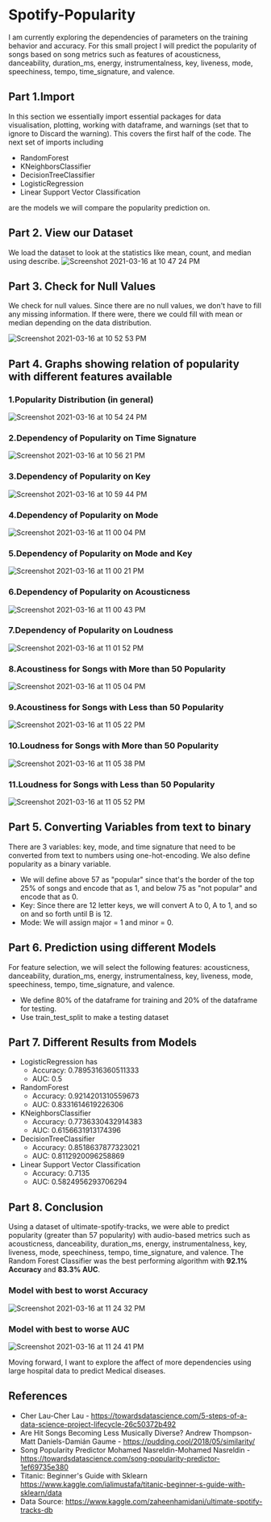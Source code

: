 # Spotify-Popularity
I am currently exploring the dependencies of parameters on the training behavior and accuracy. For this small project I will predict the popularity of songs based on song metrics such as features of acousticness, danceability, duration_ms, energy, instrumentalness, key, liveness, mode, speechiness, tempo, time_signature, and valence.

## Part 1.Import
In this section we essentially import essential packages for data visualisation, plotting, working with dataframe, and warnings (set that to ignore to  Discard the warning). This covers the first half of the code. The next set of imports including 

- RandomForest
- KNeighborsClassifier
- DecisionTreeClassifier
- LogisticRegression
- Linear Support Vector Classification

are the models we will compare the popularity prediction on.

## Part 2. View our Dataset
We load the dataset to look at the statistics like mean, count, and median using describe.
![Screenshot 2021-03-16 at 10 47 24 PM](https://user-images.githubusercontent.com/70371572/111407029-a3c31c00-86a9-11eb-8f67-ea28a951396e.png)

## Part 3. Check for Null Values
We check for null values. Since there are no null values, we don't have to fill any missing information. 
If there were, there we could fill with mean or median depending on the data distribution.

![Screenshot 2021-03-16 at 10 52 53 PM](https://user-images.githubusercontent.com/70371572/111407601-5dba8800-86aa-11eb-98a2-a5043cffc57d.png)

## Part 4. Graphs showing relation of popularity with different features available

### 1.Popularity Distribution (in general) 
![Screenshot 2021-03-16 at 10 54 24 PM](https://user-images.githubusercontent.com/70371572/111407838-ad00b880-86aa-11eb-9f50-972a75761428.png)


### 2.Dependency of Popularity on Time Signature
![Screenshot 2021-03-16 at 10 56 21 PM](https://user-images.githubusercontent.com/70371572/111407926-d7eb0c80-86aa-11eb-81cc-4408583a77da.png)


### 3.Dependency of Popularity on Key
![Screenshot 2021-03-16 at 10 59 44 PM](https://user-images.githubusercontent.com/70371572/111408202-4fb93700-86ab-11eb-9fb5-78f3b99bed4e.png)

### 4.Dependency of Popularity on Mode 
![Screenshot 2021-03-16 at 11 00 04 PM](https://user-images.githubusercontent.com/70371572/111408230-5a73cc00-86ab-11eb-99ea-2df3fc4b4c45.png)

### 5.Dependency of Popularity on Mode and Key 
![Screenshot 2021-03-16 at 11 00 21 PM](https://user-images.githubusercontent.com/70371572/111408256-652e6100-86ab-11eb-904d-de48d7813708.png)

### 6.Dependency of Popularity on Acousticness
![Screenshot 2021-03-16 at 11 00 43 PM](https://user-images.githubusercontent.com/70371572/111408285-71b2b980-86ab-11eb-8166-597a2b0b10bb.png)

### 7.Dependency of Popularity on Loudness
![Screenshot 2021-03-16 at 11 01 52 PM](https://user-images.githubusercontent.com/70371572/111408383-9b6be080-86ab-11eb-82f7-79d4a073e024.png)

### 8.Acoustiness for Songs with More than 50 Popularity
![Screenshot 2021-03-16 at 11 05 04 PM](https://user-images.githubusercontent.com/70371572/111408710-0e755700-86ac-11eb-926c-9585ddce0a42.png)

### 9.Acoustiness for Songs with Less than 50 Popularity
![Screenshot 2021-03-16 at 11 05 22 PM](https://user-images.githubusercontent.com/70371572/111408733-18975580-86ac-11eb-9f2f-838d7fa72b07.png)

### 10.Loudness for Songs with More than 50 Popularity
![Screenshot 2021-03-16 at 11 05 38 PM](https://user-images.githubusercontent.com/70371572/111408755-2220bd80-86ac-11eb-87f9-4bc19de84707.png)

### 11.Loudness for Songs with Less than 50 Popularity
![Screenshot 2021-03-16 at 11 05 52 PM](https://user-images.githubusercontent.com/70371572/111408784-29e06200-86ac-11eb-92ae-9344035ce6a7.png)

## Part 5. Converting Variables from text to binary
There are 3 variables: key, mode, and time signature that need to be converted from text to numbers using one-hot-encoding. We also define popularity as a binary variable. 
- We will define above 57 as "popular" since that's the border of the top 25% of songs and encode that as 1, and below 75 as "not popular" and encode that as 0.
- Key: Since there are 12 letter keys, we will convert A to 0, A to 1, and so on and so forth until B is 12.
- Mode: We will assign major = 1 and minor = 0.

## Part 6. Prediction using different Models
For feature selection, we will select the following features: acousticness, danceability, duration_ms, energy, instrumentalness, key, liveness, mode, speechiness, tempo, time_signature, and valence.
- We define 80% of the dataframe for training and 20% of the dataframe for testing.
- Use train_test_split to make a testing dataset

## Part 7. Different Results from Models

- LogisticRegression has 
   - Accuracy: 0.7895316360511333
   - AUC: 0.5
- RandomForest
   - Accuracy: 0.9214201310559673
   - AUC: 0.8331614619226306
- KNeighborsClassifier
   - Accuracy: 0.7736330432914383
   - AUC: 0.6156631913174396
- DecisionTreeClassifier
   - Accuracy: 0.8518637877323021
   - AUC: 0.8112920096258869
- Linear Support Vector Classification
   - Accuracy: 0.7135
   - AUC: 0.5824956293706294
   
## Part 8. Conclusion
Using a dataset of ultimate-spotify-tracks, we were able to predict popularity (greater than 57 popularity) with audio-based metrics such as acousticness, danceability, duration_ms, energy, instrumentalness, key, liveness, mode, speechiness, tempo, time_signature, and valence. The Random Forest Classifier was the best performing algorithm with **92.1% Accuracy** and **83.3% AUC**.

### Model with best to worst Accuracy
![Screenshot 2021-03-16 at 11 24 32 PM](https://user-images.githubusercontent.com/70371572/111410247-c60b6880-86ae-11eb-87b7-3e63d48a0256.png)

### Model with best to worse AUC
![Screenshot 2021-03-16 at 11 24 41 PM](https://user-images.githubusercontent.com/70371572/111410260-cad01c80-86ae-11eb-8d5e-db984d338b01.png)


Moving forward, I want to explore the affect of more dependencies using large hospital data to predict Medical diseases.

## References
- Cher Lau-Cher Lau - https://towardsdatascience.com/5-steps-of-a-data-science-project-lifecycle-26c50372b492
- Are Hit Songs Becoming Less Musically Diverse? Andrew Thompson-Matt Daniels-Damián Gaume - https://pudding.cool/2018/05/similarity/
- Song Popularity Predictor Mohamed Nasreldin-Mohamed Nasreldin - https://towardsdatascience.com/song-popularity-predictor-1ef69735e380
- Titanic: Beginner's Guide with Sklearn https://www.kaggle.com/ialimustafa/titanic-beginner-s-guide-with-sklearn/data
- Data Source: https://www.kaggle.com/zaheenhamidani/ultimate-spotify-tracks-db
